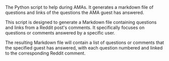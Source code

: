 The Python script to help during AMAs. It generates a markdown file of questions and links of the questions the AMA guest has answered.

This script is designed to generate a Markdown file containing questions and links from a Reddit post's comments. It specifically focuses on questions or comments answered by a specific user.

The resulting Markdown file will contain a list of questions or comments that the specified guest has answered, with each question numbered and linked to the corresponding Reddit comment.
